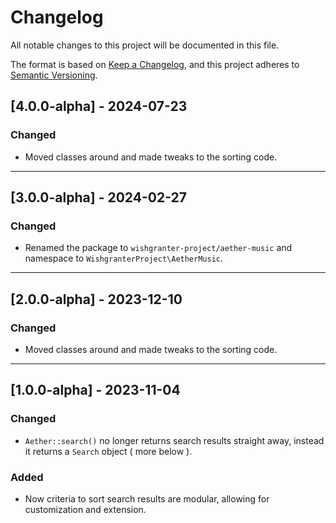 # Changelog

All notable changes to this project will be documented in this file.

The format is based on [Keep a Changelog](https://keepachangelog.com/en/1.0.0/),
and this project adheres to [Semantic Versioning](https://semver.org/spec/v2.0.0.html).

## [4.0.0-alpha] - 2024-07-23
### Changed
- Moved classes around and made tweaks to the sorting code.

---

## [3.0.0-alpha] - 2024-02-27
### Changed
- Renamed the package to `wishgranter-project/aether-music` and namespace to `WishgranterProject\AetherMusic`.

---

## [2.0.0-alpha] - 2023-12-10
### Changed
- Moved classes around and made tweaks to the sorting code.

---

## [1.0.0-alpha] - 2023-11-04
### Changed
- `Aether::search()` no longer returns search results straight away, instead it returns a `Search` object ( more below ).

### Added
- Now criteria to sort search results are modular, allowing for customization and extension.

